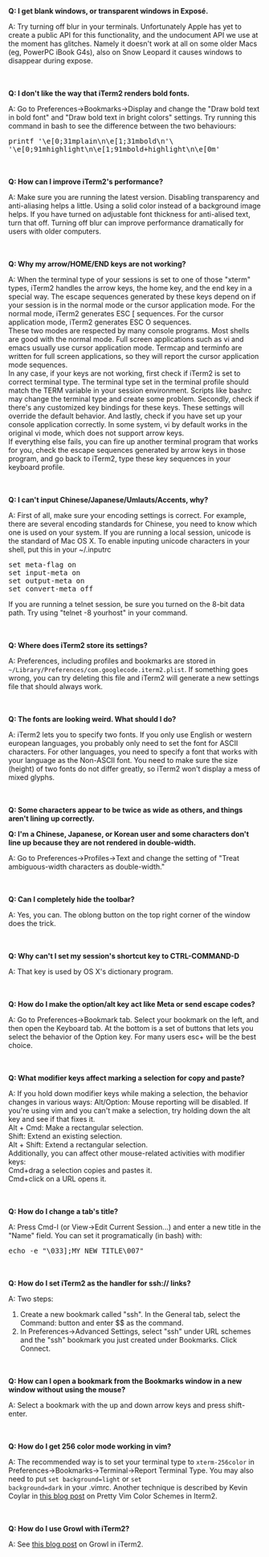 <br/><br/>
<strong>Q: I get blank windows, or transparent windows in Exposé.  </strong>

A: Try turning off blur in your terminals. Unfortunately Apple has yet to create a public API for this functionality, and the undocument API we use at the moment has glitches. Namely it doesn't work at all on some older Macs (eg, PowerPC iBook G4s), also on Snow Leopard it causes windows to disappear during expose.


<br/><br/>
<strong>Q: I don't like the way that iTerm2 renders bold fonts.  </strong>

A: Go to Preferences->Bookmarks->Display and change the "Draw bold text in bold font" and "Draw bold text in bright colors" settings.
Try running this command in bash to see the difference between the two behaviours:
<pre>
printf '\e[0;31mplain\n\e[1;31mbold\n'\
'\e[0;91mhighlight\n\e[1;91mbold+highlight\n\e[0m'
</pre>

<br/><br/>
<strong>Q: How can I improve iTerm2's performance?  </strong>

A:  Make sure you are running the latest version. Disabling transparency and anti-aliasing helps a little. Using a solid color instead of a background image helps. If you have turned on adjustable font thickness for anti-alised text, turn that off.  Turning off blur can improve performance dramatically for users with older computers.

<br/><br/>
<strong>Q: Why my arrow/HOME/END keys are not working?  </strong>

A: When the terminal type of your sessions is set to one of those "xterm" types, iTerm2 handles the arrow keys, the home key, and the end key in a special way. The escape sequences generated by these keys depend on if your session is in the normal mode or the cursor application mode. For the normal mode, iTerm2 generates ESC [ sequences. For the cursor application mode, iTerm2 generates ESC O sequences.<br/>
These two modes are respected by many console programs. Most shells are good with the normal mode. Full screen applications such as vi and emacs usually use cursor application mode. Termcap and terminfo are written for full screen applications, so they will report the cursor application mode sequences.<br/>
In any case, if your keys are not working, first check if iTerm2 is set to correct terminal type. The terminal type set in the terminal profile should match the TERM variable in your session environment. Scripts like bashrc may change the terminal type and create some problem. Secondly, check if there's any customized key bindings for these keys. These settings will override the default behavior. And lastly, check if you have set up your console application correctly. In some system, vi by default works in the original vi mode, which does not support arrow keys.<br/>
If everything else fails, you can fire up another terminal program that works for you, check the escape sequences generated by arrow keys in those program, and go back to iTerm2, type these key sequences in your keyboard profile.

<br/><br/>
<strong>Q: I can't input Chinese/Japanese/Umlauts/Accents, why?  </strong>

A: First of all, make sure your encoding settings is correct. For example, there are several encoding standards for Chinese, you need to know which one is used on your system. If you are running a local session, unicode is the standard of Mac OS X. To enable inputing unicode characters in your shell, put this in your ~/.inputrc
<pre>
set meta-flag on
set input-meta on
set output-meta on
set convert-meta off
</pre>
If you are running a telnet session, be sure you turned on the 8-bit data path. Try using "telnet -8 yourhost" in your command.


<br/><br/>
<strong>Q: Where does iTerm2 store its settings?  </strong>

A: Preferences, including profiles and bookmarks are stored in <code>~/Library/Preferences/com.googlecode.iterm2.plist</code>. If something goes wrong, you can try deleting this file and iTerm2 will generate a new settings file that should always work.

<br/><br/>
<strong>Q: The fonts are looking weird. What should I do?  </strong>

A: iTerm2 lets you to specify two fonts. If you only use English or western european languages, you probably only need to set the font for ASCII characters. For other languages, you need to specify a font that works with your language as the Non-ASCII font. You need to make sure the size (height) of two fonts do not differ greatly, so iTerm2 won't display a mess of mixed glyphs.


<br/><br/>
<strong>Q: Some characters appear to be twice as wide as others, and things aren't lining up correctly.

Q: I'm a Chinese, Japanese, or Korean user and some characters don't line up because they are not rendered in double-width.
</strong>

A: Go to Preferences->Profiles->Text and change the setting of "Treat ambiguous-width characters as double-width."

<br/><br/>
<strong>Q: Can I completely hide the toolbar?  </strong>

A: Yes, you can. The oblong button on the top right corner of the window does the trick.

<br/><br/>
<strong>Q: Why can't I set my session's shortcut key to CTRL-COMMAND-D </strong>

A: That key is used by OS X's dictionary program.

<br/><br/>
<strong>Q: How do I make the option/alt key act like Meta or send escape codes?  </strong>

A: Go to Preferences->Bookmark tab. Select your bookmark on the left, and then open the Keyboard tab. At the bottom is a set of buttons that lets you select the behavior of the Option key. For many users esc+ will be the best choice.

<br/><br/>
<strong>Q: What modifier keys affect marking a selection for copy and paste?  </strong>

A: If you hold down modifier keys while making a selection, the behavior changes in various ways:
Alt/Option: Mouse reporting will be disabled. If you're using vim and you can't make a selection, try holding down the alt key and see if that fixes it.<br/>
Alt + Cmd: Make a rectangular selection.<br/>
Shift: Extend an existing selection.<br/>
Alt + Shift: Extend a rectangular selection.<br/>
Additionally, you can affect other mouse-related activities with modifier keys:<br/>
Cmd+drag a selection copies and pastes it.<br/>
Cmd+click on a URL opens it.

<br/><br/>
<strong>Q: How do I change a tab's title?  </strong>

A: Press Cmd-I (or View->Edit Current Session...) and enter a new title in the "Name" field. You can set it programatically (in bash) with:
<pre>
echo -e "\033];MY_NEW_TITLE\007"
</pre>

<br/><br/>
<strong>Q: How do I set iTerm2 as the handler for ssh:// links?  </strong>

A: Two steps:
1. Create a new bookmark called "ssh". In the General tab, select the Command: button and enter $$ as the command.<br/>
2. In Preferences->Advanced Settings, select "ssh" under URL schemes and the "ssh" bookmark you just created under Bookmarks. Click Connect.


<br/><br/>
<strong>Q: How can I open a bookmark from the Bookmarks window in a new window without using the mouse?</strong>

A: Select a bookmark with the up and down arrow keys and press shift-enter.

<br/><br/>
<strong>Q: How do I get 256 color mode working in vim?  </strong>

A: The recommended way is to set your terminal type to <code>xterm-256color</code> in Preferences->Bookmarks->Terminal->Report Terminal Type. You may also need to put <code>set background=light</code> or <code>set background=dark</code> in your .vimrc. Another technique is described by Kevin Coylar in [this blog post](http://kevin.colyar.net/2011/01/pretty-vim-color-schemes-in-iterm2/?utm_source=rss&utm_medium=rss&utm_campaign=pretty-vim-color-schemes-in-iterm2) on Pretty Vim Color Schemes in Iterm2.

<br/><br/>
<strong>Q: How do I use Growl with iTerm2?  </strong>

A: See [this blog post](http://aming-blog.blogspot.com/2011/01/growl-notification-from-iterm-2.html) on Growl in iTerm2.
